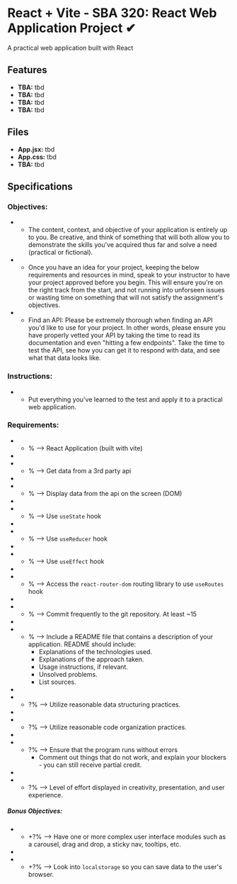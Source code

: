 # React + Vite - SBA 320: React Web Application Project ✔

A practical web application built with React

## Features

- **TBA:** tbd
- **TBA:** tbd
- **TBA:** tbd
- **TBA:** tbd


## Files

- **App.jsx:** tbd
- **App.css:** tbd
- **TBA:** tbd


## Specifications
### Objectives:
*  -  The content, context, and objective of your application is entirely up to you. Be creative, and think of something that will both allow you to demonstrate the skills you've acquired thus far and solve a need (practical or fictional).
*  -  Once you have an idea for your project, keeping the below requirements and resources in mind, speak to your instructor to have your project approved before you begin. This will ensure you're on the right track from the start, and not running into unforseen issues or wasting time on something that will not satisfy the assignment's objectives.
*  -  Find an API: Please be extremely thorough when finding an API you'd like to use for your project. In other words, please ensure you have properly vetted your API by taking the time to read its documentation and even "hitting a few endpoints". Take the time to test the API, see how you can get it to respond with data, and see what that data looks like.

### Instructions:
*  -  Put everything you've learned to the test and apply it to a practical web application.

### Requirements:
*  -   %  --> React Application (built with vite)
*    
*  -   %  --> Get data from a 3rd party api
*    
*  -   %  --> Display data from the api on the screen (DOM)
*    
*  -   %  --> Use `useState` hook
*    
*  -   %  --> Use `useReducer` hook
*    
*  -   %  --> Use `useEffect` hook
*    
*  -   %  --> Access the `react-router-dom` routing library to use `useRoutes` hook
*    
*  -   %  --> Commit frequently to the git repository. At least ~15
*    
*  -   %  --> Include a README file that contains a description of your application. README should include: 
        - Explanations of the technologies used. 
        - Explanations of the approach taken. 
        - Usage instructions, if relevant. 
        - Unsolved problems. 
        - List sources.
*    
*  -  ?%  --> Utilize reasonable data structuring practices.
*    
*  -  ?%  --> Utilize reasonable code organization practices.
*    
*  -  ?%  --> Ensure that the program runs without errors 
        - Comment out things that do not work, and explain your blockers - you can still receive partial credit.
*    
*  -  ?%  --> Level of effort displayed in creativity, presentation, and user experience.
##### Bonus Objectives:
*  - +?%  --> Have one or more complex user interface modules such as a carousel, drag and drop, a sticky nav, tooltips, etc.
*    
*  - +?%  --> Look into `localstorage` so you can save data to the user's browser.